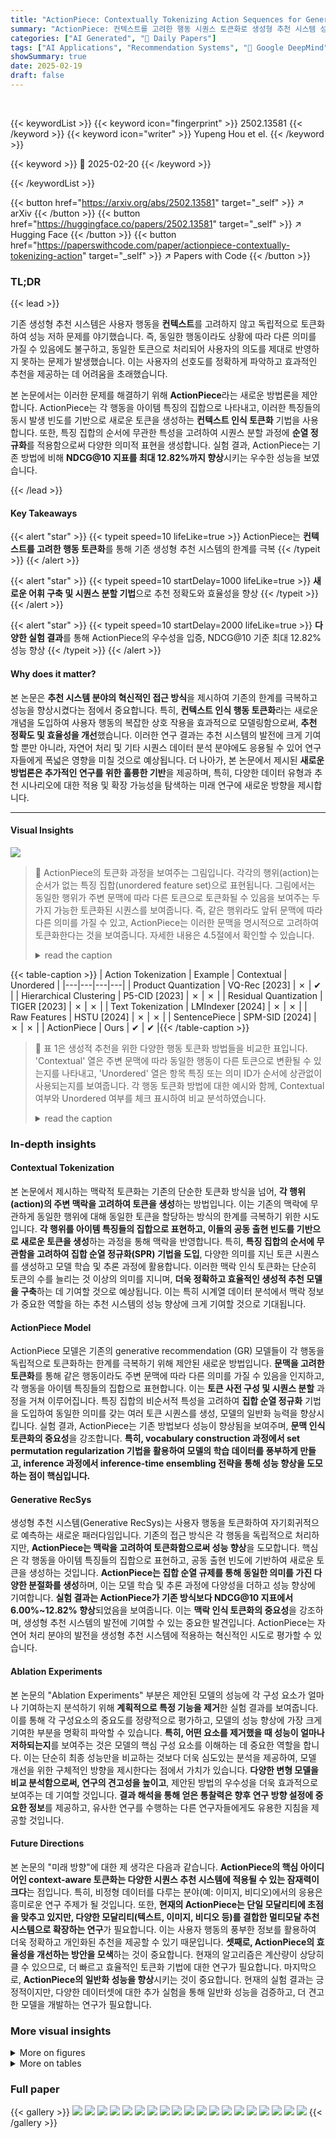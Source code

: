 ```yaml
---
title: "ActionPiece: Contextually Tokenizing Action Sequences for Generative Recommendation"
summary: "ActionPiece: 컨텍스트를 고려한 행동 시퀀스 토큰화로 생성형 추천 시스템 성능 혁신!"
categories: ["AI Generated", "🤗 Daily Papers"]
tags: ["AI Applications", "Recommendation Systems", "🏢 Google DeepMind",]
showSummary: true
date: 2025-02-19
draft: false
---
```


<br>

{{< keywordList >}}
{{< keyword icon="fingerprint" >}} 2502.13581 {{< /keyword >}}
{{< keyword icon="writer" >}} Yupeng Hou et el. {{< /keyword >}}
 
{{< keyword >}} 🤗 2025-02-20 {{< /keyword >}}
 
{{< /keywordList >}}

{{< button href="https://arxiv.org/abs/2502.13581" target="_self" >}}
↗ arXiv
{{< /button >}}
{{< button href="https://huggingface.co/papers/2502.13581" target="_self" >}}
↗ Hugging Face
{{< /button >}}
{{< button href="https://paperswithcode.com/paper/actionpiece-contextually-tokenizing-action" target="_self" >}}
↗ Papers with Code
{{< /button >}}




### TL;DR


{{< lead >}}

기존 생성형 추천 시스템은 사용자 행동을 **컨텍스트**를 고려하지 않고 독립적으로 토큰화하여 성능 저하 문제를 야기했습니다.  즉, 동일한 행동이라도 상황에 따라 다른 의미를 가질 수 있음에도 불구하고, 동일한 토큰으로 처리되어 사용자의 의도를 제대로 반영하지 못하는 문제가 발생했습니다. 이는 사용자의 선호도를 정확하게 파악하고 효과적인 추천을 제공하는 데 어려움을 초래했습니다.

본 논문에서는 이러한 문제를 해결하기 위해 **ActionPiece**라는 새로운 방법론을 제안합니다. ActionPiece는 각 행동을 아이템 특징의 집합으로 나타내고, 이러한 특징들의 동시 발생 빈도를 기반으로 새로운 토큰을 생성하는 **컨텍스트 인식 토큰화** 기법을 사용합니다. 또한, 특징 집합의 순서에 무관한 특성을 고려하여 시퀀스 분할 과정에 **순열 정규화**를 적용함으로써 다양한 의미적 표현을 생성합니다.  실험 결과, ActionPiece는 기존 방법에 비해 **NDCG@10 지표를 최대 12.82%까지 향상**시키는 우수한 성능을 보였습니다.

{{< /lead >}}


#### Key Takeaways

{{< alert "star" >}}
{{< typeit speed=10 lifeLike=true >}} ActionPiece는 **컨텍스트를 고려한 행동 토큰화**를 통해 기존 생성형 추천 시스템의 한계를 극복 {{< /typeit >}}
{{< /alert >}}

{{< alert "star" >}}
{{< typeit speed=10 startDelay=1000 lifeLike=true >}} **새로운 어휘 구축 및 시퀀스 분할 기법**으로 추천 정확도와 효율성을 향상 {{< /typeit >}}
{{< /alert >}}

{{< alert "star" >}}
{{< typeit speed=10 startDelay=2000 lifeLike=true >}} **다양한 실험 결과**를 통해 ActionPiece의 우수성을 입증, NDCG@10 기준 최대 12.82% 성능 향상 {{< /typeit >}}
{{< /alert >}}

#### Why does it matter?
본 논문은 **추천 시스템 분야의 혁신적인 접근 방식**을 제시하여 기존의 한계를 극복하고 성능을 향상시켰다는 점에서 중요합니다. 특히, **컨텍스트 인식 행동 토큰화**라는 새로운 개념을 도입하여 사용자 행동의 복잡한 상호 작용을 효과적으로 모델링함으로써, **추천 정확도 및 효율성을 개선**했습니다. 이러한 연구 결과는 추천 시스템의 발전에 크게 기여할 뿐만 아니라, 자연어 처리 및 기타 시퀀스 데이터 분석 분야에도 응용될 수 있어 연구자들에게 폭넓은 영향을 미칠 것으로 예상됩니다.  더 나아가, 본 논문에서 제시된 **새로운 방법론은 추가적인 연구를 위한 훌륭한 기반**을 제공하며, 특히, 다양한 데이터 유형과 추천 시나리오에 대한 적용 및 확장 가능성을 탐색하는 미래 연구에 새로운 방향을 제시합니다.

------
#### Visual Insights



![](https://arxiv.org/html/2502.13581/x1.png)

> 🔼 ActionPiece의 토큰화 과정을 보여주는 그림입니다. 각각의 행위(action)는 순서가 없는 특징 집합(unordered feature set)으로 표현됩니다. 그림에서는 동일한 행위가 주변 문맥에 따라 다른 토큰으로 토큰화될 수 있음을 보여주는 두 가지 가능한 토큰화된 시퀀스를 보여줍니다. 즉, 같은 행위라도 앞뒤 문맥에 따라 다른 의미를 가질 수 있고, ActionPiece는 이러한 문맥을 명시적으로 고려하여 토큰화한다는 것을 보여줍니다. 자세한 내용은 4.5절에서 확인할 수 있습니다.
> <details>
> <summary>read the caption</summary>
> Figure 1: Illustration of the tokenization process of ActionPiece. Each action is represented as an unordered feature set. This figure presents two possible tokenized sequences. The same action can be tokenized into different tokens depending on the surrounding context. A detailed case study can be found in Section 4.5.
> </details>





{{< table-caption >}}
| Action Tokenization | Example | Contextual | Unordered |
|---|---|---|---| 
| Product Quantization | VQ-Rec [2023] | ✗ | ✔ |
| Hierarchical Clustering | P5-CID [2023] | ✗ | ✗ |
| Residual Quantization | TIGER [2023] | ✗ | ✗ |
| Text Tokenization | LMIndexer [2024] | ✗ | ✗ |
| Raw Features | HSTU [2024] | ✗ | ✗ |
| SentencePiece | SPM-SID [2024] | ✗ | ✗ |
| ActionPiece | Ours | ✔ | ✔ |{{< /table-caption >}}

> 🔼 표 1은 생성적 추천을 위한 다양한 행동 토큰화 방법들을 비교한 표입니다.  'Contextual' 열은 주변 문맥에 따라 동일한 행동이 다른 토큰으로 변환될 수 있는지를 나타내고, 'Unordered' 열은 항목 특징 또는 의미 ID가 순서에 상관없이 사용되는지를 보여줍니다.  각 행동 토큰화 방법에 대한 예시와 함께, Contextual 여부와 Unordered 여부를 체크 표시하여 비교 분석하였습니다.
> <details>
> <summary>read the caption</summary>
> Table 1: Comparison of different action tokenization methods for generative recommendation. “Contextual” denotes whether the same actions can be tokenized into different tokens based on the surrounding context. “Unordered” denotes whether the item features or semantic IDs are used in an order-agnostic manner.
> </details>





### In-depth insights


#### Contextual Tokenization
본 논문에서 제시하는 맥락적 토큰화는 기존의 단순한 토큰화 방식을 넘어, **각 행위(action)의 주변 맥락을 고려하여 토큰을 생성**하는 방법입니다. 이는 기존의 맥락에 무관하게 동일한 행위에 대해 동일한 토큰을 할당하는 방식의 한계를 극복하기 위한 시도입니다. **각 행위를 아이템 특징들의 집합으로 표현하고, 이들의 공동 출현 빈도를 기반으로 새로운 토큰을 생성**하는 과정을 통해 맥락을 반영합니다. 특히, **특징 집합의 순서에 무관함을 고려하여 집합 순열 정규화(SPR) 기법을 도입**, 다양한 의미를 지닌 토큰 시퀀스를 생성하고 모델 학습 및 추론 과정에 활용합니다. 이러한 맥락 인식 토큰화는 단순히 토큰의 수를 늘리는 것 이상의 의미를 지니며, **더욱 정확하고 효율적인 생성적 추천 모델을 구축**하는 데 기여할 것으로 예상됩니다.  이는 특히 시계열 데이터 분석에서 맥락 정보가 중요한 역할을 하는 추천 시스템의 성능 향상에 크게 기여할 것으로 기대됩니다.

#### ActionPiece Model
ActionPiece 모델은 기존의 generative recommendation (GR) 모델들이 각 행동을 독립적으로 토큰화하는 한계를 극복하기 위해 제안된 새로운 방법입니다. **문맥을 고려한 토큰화**를 통해 같은 행동이라도 주변 문맥에 따라 다른 의미를 가질 수 있음을 인지하고, 각 행동을 아이템 특징들의 집합으로 표현합니다. 이는 **토큰 사전 구성 및 시퀀스 분할** 과정을 거쳐 이루어집니다. 특징 집합의 비순서적 특성을 고려하여 **집합 순열 정규화** 기법을 도입하여 동일한 의미를 갖는 여러 토큰 시퀀스를 생성, 모델의 일반화 능력을 향상시킵니다. 실험 결과, ActionPiece는 기존 방법보다 성능이 향상됨을 보여주며, **문맥 인식 토큰화의 중요성**을 강조합니다.  **특히, vocabulary construction 과정에서 set permutation regularization 기법을 활용하여 모델의 학습 데이터를 풍부하게 만들고,  inference 과정에서 inference-time ensembling 전략을 통해 성능 향상을 도모하는 점이 핵심입니다.**

#### Generative RecSys
생성형 추천 시스템(Generative RecSys)는 사용자 행동을 토큰화하여 자기회귀적으로 예측하는 새로운 패러다임입니다. 기존의 접근 방식은 각 행동을 독립적으로 처리하지만, **ActionPiece는 맥락을 고려하여 토큰화함으로써 성능 향상**을 도모합니다. 핵심은 각 행동을 아이템 특징들의 집합으로 표현하고, 공동 출현 빈도에 기반하여 새로운 토큰을 생성하는 것입니다. **ActionPiece는 집합 순열 규제를 통해 동일한 의미를 가진 다양한 분절화를 생성**하며, 이는 모델 학습 및 추론 과정에 다양성을 더하고 성능 향상에 기여합니다.  **실험 결과는 ActionPiece가 기존 방식보다 NDCG@10 지표에서 6.00%~12.82% 향상**되었음을 보여줍니다.  이는 **맥락 인식 토큰화의 중요성**을 강조하며, 생성형 추천 시스템의 발전에 기여할 수 있는 중요한 발견입니다.  ActionPiece는 자연어 처리 분야의 발전을 생성형 추천 시스템에 적용하는 혁신적인 시도로 평가할 수 있습니다.

#### Ablation Experiments
본 논문의 "Ablation Experiments" 부분은 제안된 모델의 성능에 각 구성 요소가 얼마나 기여하는지 분석하기 위해 **계획적으로 특정 기능을 제거**한 실험 결과를 보여줍니다.  이를 통해 각 구성요소의 중요도를 정량적으로 평가하고, 모델의 성능 향상에 가장 크게 기여한 부분을 명확히 파악할 수 있습니다.  **특히, 어떤 요소를 제거했을 때 성능이 얼마나 저하되는지**를 보여주는 것은 모델의 핵심 구성 요소를 이해하는 데 중요한 역할을 합니다.  이는 단순히 최종 성능만을 비교하는 것보다 더욱 심도있는 분석을 제공하여, 모델 개선을 위한 구체적인 방향을 제시한다는 점에서 가치가 있습니다.  **다양한 변형 모델을 비교 분석함으로써, 연구의 견고성을 높이고**, 제안된 방법의 우수성을 더욱 효과적으로 보여주는 데 기여할 것입니다.  **결과 해석을 통해 얻은 통찰력은 향후 연구 방향 설정에 중요한 정보**를 제공하고, 유사한 연구를 수행하는 다른 연구자들에게도 유용한 지침을 제공할 것입니다.

#### Future Directions
본 논문의 "미래 방향"에 대한 제 생각은 다음과 같습니다. **ActionPiece의 핵심 아이디어인 context-aware 토큰화는 다양한 시퀀스 추천 시스템에 적용될 수 있는 잠재력이 크다**는 점입니다. 특히, 비정형 데이터를 다루는 분야(예: 이미지, 비디오)에서의 응용은 흥미로운 연구 주제가 될 것입니다. 또한, **현재의 ActionPiece는 단일 모달리티에 초점을 맞추고 있지만, 다양한 모달리티(텍스트, 이미지, 비디오 등)를 결합한 멀티모달 추천 시스템으로 확장하는 연구**가 필요합니다. 이는 사용자 행동의 풍부한 정보를 활용하여 더욱 정확하고 개인화된 추천을 제공할 수 있기 때문입니다. **셋째로, ActionPiece의 효율성을 개선하는 방안을 모색**하는 것이 중요합니다. 현재의 알고리즘은 계산량이 상당히 클 수 있으므로, 더 빠르고 효율적인 토큰화 기법에 대한 연구가 필요합니다. 마지막으로, **ActionPiece의 일반화 성능을 향상**시키는 것이 중요합니다. 현재의 실험 결과는 긍정적이지만, 다양한 데이터셋에 대한 추가 실험을 통해 일반화 성능을 검증하고, 더 견고한 모델을 개발하는 연구가 필요합니다.


### More visual insights

<details>
<summary>More on figures
</summary>


![](https://arxiv.org/html/2502.13581/x4.png)

> 🔼 그림 2는 어휘 구축 과정에서 동시 발생하는 토큰 쌍의 가중치를 계산하는 방법을 보여줍니다. 이 예시에서는 시퀀스의 두 인접한 집합(하나는 ○○  ○으로 표현되는 4개의 토큰을, 다른 하나는 □□□으로 표현되는 3개의 토큰을 가짐)을 고려합니다. 토큰 쌍은 단일 집합 내(<○,○>, <○,○>, <○,○>, <□,□>, <□,□>, <□,□>)와 두 인접 집합 간(<○,□>, <○,□>, <○,□>)에서 계산됩니다.  즉, 같은 집합 내에 있는 토큰 쌍과 인접한 집합에 있는 토큰 쌍 모두의 동시 발생 횟수를 고려하여 가중치를 부여합니다.
> <details>
> <summary>read the caption</summary>
> Figure 2: Illustration of how weights of co-occurring token pairs are counted during vocabulary construction. In this example, two adjacent sets in the sequence are considered: one with 4444 tokens (represented as ○○\bigcirc○) and another with 3333 tokens (represented as □□\square□). Token pairs are counted within a single set (<○,○><\bigcirc,\bigcirc>< ○ , ○ > and <□,□><\square,\square>< □ , □ >) and across the two adjacent sets (<○,□><\bigcirc,\square>< ○ , □ >).
> </details>



![](https://arxiv.org/html/2502.13581/x5.png)

> 🔼 그림 3은 ActionPiece 알고리즘에서 두 토큰을 새로운 토큰으로 병합할 때 작업 시퀀스를 유지하는 연결 리스트가 어떻게 업데이트되는지 보여줍니다. 세 가지 경우가 고려됩니다. 1) 두 토큰이 모두 동일한 작업 노드에 있는 경우, 2) 두 토큰이 인접한 작업 노드에 있는 경우, 3) 한 토큰이 작업 노드에 있고 다른 토큰이 중간 노드에 있는 경우입니다. 그림은 각 경우에 연결 리스트가 어떻게 변경되는지를 시각적으로 보여주어 ActionPiece 알고리즘의 동작 과정을 이해하는 데 도움을 줍니다.
> <details>
> <summary>read the caption</summary>
> Figure 3: Illustration of how the linked list, which maintains the action sequence, is updated when merging two tokens into a new token. Three cases are considered: (1) both tokens are in the same action node; (2) the tokens are in two adjacent action nodes; (3) one token is in an action node, while the other is in an intermediate node.
> </details>



![](https://arxiv.org/html/2502.13581/x6.png)

> 🔼 그림 4는 세 개의 데이터셋에 걸쳐 어휘 크기에 따른 추천 성능(NDCG@10)과 평균 토큰화된 시퀀스 길이(NSL)를 분석한 결과를 보여줍니다. NDCG@10 값이 높을수록 추천 성능이 우수함을 나타내고, NSL 값이 낮을수록 토큰화된 시퀀스가 짧다는 것을 의미합니다. ActionPiece를 적용하지 않은 경우(N/A)에는 액션 시퀀스가 초기 토큰으로만 표현됩니다. 이 그림을 통해 ActionPiece의 어휘 크기 변화에 따른 성능 변화와 토큰화된 시퀀스 길이 변화를 비교 분석하여 최적의 어휘 크기를 찾는 과정을 확인할 수 있습니다.
> <details>
> <summary>read the caption</summary>
> Figure 4: Analysis of recommendation performance (NDCG@10, ↑↑\uparrow↑) and average tokenized sequence length (NSL, ↓↓\downarrow↓) w.r.t. vocabulary size across three datasets. “N/A” indicates that ActionPiece is not applied, i.e., action sequences are represented solely by initial tokens.
> </details>



</details>




<details>
<summary>More on tables
</summary>


{{< table-caption >}}
| Datasets | Metric | ID-based BERT4Rec | ID-based SASRec | ID-based FDSA | Feature + ID S<sup>3</sup>-Rec | Feature + ID VQ-Rec | Feature + ID P5-CID | Generative TIGER | Generative LMIndexer | Generative HSTU | Generative SPM-SID | Generative ActionPiece | Improv. |
|---|---|---|---|---|---|---|---|---|---|---|---|---|---|
| Sports | R@5 | 0.0115 | 0.0233 | 0.0182 | 0.0251 | 0.0181 | 0.0287 | 0.0264 | 0.0222 | 0.0258 | 0.0280 | **0.0316 ± 0.0005** | +12.86% |
|  | N@5 | 0.0075 | 0.0154 | 0.0122 | 0.0161 | 0.0132 | 0.0179 | 0.0181 | 0.0142 | 0.0165 | 0.0180 | **0.0205 ± 0.0002** | +11.71% |
|  | R@10 | 0.0191 | 0.0350 | 0.0288 | 0.0385 | 0.0251 | 0.0426 | 0.0400 |  — | 0.0414 | 0.0446 | **0.0500 ± 0.0007** | +12.11% |
|  | N@10 | 0.0099 | 0.0192 | 0.0156 | 0.0204 | 0.0154 | 0.0224 | 0.0225 |  — | 0.0215 | 0.0234 | **0.0264 ± 0.0003** | +12.82% |
| Beauty | R@5 | 0.0203 | 0.0387 | 0.0267 | 0.0387 | 0.0434 | 0.0468 | 0.0454 | 0.0415 | 0.0469 | 0.0475 | **0.0511 ± 0.0014** | +7.58% |
|  | N@5 | 0.0124 | 0.0249 | 0.0163 | 0.0244 | 0.0311 | 0.0315 | 0.0321 | 0.0262 | 0.0314 | 0.0321 | **0.0340 ± 0.0011** | +5.92% |
|  | R@10 | 0.0347 | 0.0605 | 0.0407 | 0.0647 | 0.0741 | 0.0701 | 0.0648 |  — | 0.0704 | 0.0714 | **0.0775 ± 0.0017** | +4.59% |
|  | N@10 | 0.0170 | 0.0318 | 0.0208 | 0.0327 | 0.0372 | 0.0400 | 0.0384 |  — | 0.0389 | 0.0399 | **0.0424 ± 0.0011** | +6.00% |
| CDs | R@5 | 0.0326 | 0.0351 | 0.0226 | 0.0213 | 0.0314 | 0.0505 | 0.0492 |  — | 0.0417 | 0.0509 | **0.0544 ± 0.0005** | +6.88% |
|  | N@5 | 0.0201 | 0.0177 | 0.0137 | 0.0130 | 0.0209 | 0.0326 | 0.0329 |  — | 0.0275 | 0.0337 | **0.0359 ± 0.0004** | +6.53% |
|  | R@10 | 0.0547 | 0.0619 | 0.0378 | 0.0375 | 0.0485 | 0.0785 | 0.0748 |  — | 0.0638 | 0.0778 | **0.0830 ± 0.0008** | +5.73% |
|  | N@10 | 0.0271 | 0.0263 | 0.0186 | 0.0182 | 0.0264 | 0.0416 | 0.0411 |  — | 0.0346 | 0.0424 | **0.0451 ± 0.0005** | +6.37% |{{< /table-caption >}}
> 🔼 표 2는 Amazon 상품평 데이터셋(McAuley et al., 2015)에서 다양한 추천 방법들의 성능을 비교한 표입니다.  표에는 여러 추천 모델(BERT4Rec, SASRec, FDSA, S3-Rec, VQ-Rec, P5-CID, TIGER, LMIndexer, HSTU, SPM-SID, ActionPiece)의 Recall@K와 NDCG@K 지표가 제시되어 있습니다.  K값은 5와 10을 사용하였습니다.  가장 우수한 성능은 굵은 글씨체로 강조 표시되었으며, ActionPiece 모델의 성능 향상률은 가장 강력한 기준 모델 대비 백분율로 표시되어 있습니다.  즉, 이 표는 ActionPiece 모델이 기존의 여러 추천 모델보다 우수한 성능을 보임을 보여주는 실험 결과를 제시합니다.
> <details>
> <summary>read the caption</summary>
> Table 2: Performance comparison of different methods on the Amazon Reviews dataset (McAuley et al., 2015). The best and second-best performance is denoted in bold and underlined fonts. “R@K” and “N@K” are short for “Recall@K” and “NDCG@K”, respectively. “Improv.” denotes the percentage improvement of our method compared to the strongest baseline method.
> </details>

{{< table-caption >}}
| Variants | Sports | Beauty | CDs |
|---|---|---|---|
| **TIGER with larger vocabularies** |
| (1.1) TIGER - 1k (4 × 2<sup>8</sup>) | 0.0225 | 0.0384 | 0.0411 |
| (1.2) TIGER-49k (6 × 2<sup>13</sup>) | 0.0162 | 0.0317 | 0.0338 |
| (1.3) TIGER-66k (4 × 2<sup>14</sup>) | 0.0194 | N/A<sup>†</sup> | 0.0319 |
| **Vocabulary construction** |
| (2.1) _w/o_ tokenization | 0.0215 | 0.0389 | 0.0346 |
| (2.2) _w/o_ context-aware | 0.0258 | 0.0416 | 0.0429 |
| (2.3) _w/o_ weighted counting | 0.0257 | 0.0412 | 0.0435 |
| **Set permutation regularization** |
| (3.1) only for inference | 0.0192 | 0.0316 | 0.0329 |
| (3.2) only for training | 0.0244 | 0.0387 | 0.0422 |
| ActionPiece (40k) | **0.0264** | **0.0424** | **0.0451** |{{< /table-caption >}}
> 🔼 표 3은 ActionPiece의 ablation study 결과를 보여줍니다.  NDCG@10 지표를 사용하여 추천 성능을 측정했습니다.  각 변수 제거 실험을 통해 ActionPiece의 성능 향상에 기여하는 요소를 분석하였습니다.  각 실험에서 NDCG@10 값이 가장 높은 결과는 굵은 글씨체로 표시되어 있습니다.  다양한 변수 제거를 통해, 문맥 인식 토큰화, 가중치 부여된 공동 출현 횟수 계산, 집합 순열 정규화 (SPR) 등이 ActionPiece 성능 향상에 중요하게 작용함을 확인할 수 있습니다.
> <details>
> <summary>read the caption</summary>
> Table 3: Ablation analysis of ActionPiece. The recommendation performance is measured using NDCG@10101010. The best performance is denoted in bold fonts.
> </details>

{{< table-caption >}}
This table summarizes notations used in the paper. 

| Notation | Explaination |
|---|---| 
| $i$, $i_1$, $i_j$ | item, item identifier, item ID |
| $t$ | the number of actions in the input action sequence; the timestamp when the model makes a prediction |
| $i_{t+1}$ | the ground-truth next item |
| $"{i}_{t+1}$ | the predicted next item |
| $S = \{i_1, i_2, \ldots, i_t\}$ | the action sequence where each action is represented with the interacted item ID |
| $"{"}, "{"}_1, "{"}_j$ | a set of item features or tokens |
| $m = |\mathcal{A}_j|$ | the number of features associated with each item |
| $f_{j,k}$ | the $k$-th feature of item $i_j$ |
| $\mathcal{F}_k$ | the collection of all possible choices for the $k$-th feature |
| $S' = \{\mathcal{A}_1, \mathcal{A}_2, \ldots, \mathcal{A}_t\}$ | the action sequence where each action is represented with a set of item features |
| $c$, $c_1$, $c_j$ | input & generated tokens |
| $l$ | the number of tokens in the token sequence |
| $C = \{c_1, c_2, \ldots, c_l\}$ | the token sequence tokenized from the input action sequence $S'$ |
| $\{c_{l+1}, \ldots, c_q\}$ | the tokens generated by the GR model |
| $\mathcal{V}$ | vocabulary of ActionPiece tokenizer |
| $\mathcal{R}$ | merge rules of ActionPiece tokenizer |
| $\{(c_u, c_v) \to c_{new}\}$ | one merge rule indicating two adjacent tokens $c_u$ and $c_v$ can be replaced by a token $c_{new}$ |
| $Q = |\mathcal{V}|$ | size of ActionPiece vocabulary |
| $P(c, c')$ | probability that tokens $c$ and $c'$ are adjacent when flattening a sequence of sets into a token sequence |
| $N$ | the number of action sequences in the training corpus |
| $L$ | the average length of action sequences in the training corpus |
| $H$ | Maximal heap size, $O(NLm)$|{{< /table-caption >}}
> 🔼 표 4는 논문에서 사용된 표기법과 설명을 보여줍니다.  각 표기법은 변수 이름, 데이터 유형, 그리고 해당 변수에 대한 간략한 설명을 담고 있습니다.  예를 들어, 'S = {i1, i2,..., it}'는 사용자의 과거 행동 시퀀스를 나타내며, 'Aj'는 각 행동에 관련된 아이템 특징들의 집합을 나타냅니다.  이 표는 논문의 방법론 부분을 이해하는 데 필수적인 정보를 담고 있습니다.
> <details>
> <summary>read the caption</summary>
> Table 4: Notations and explanations.
> </details>

{{< table-caption >}}
| Aspect | BPE | ActionPiece |
|---|---|---|
| **Data Type** | text sequences | action (unordered feature set) sequences |
| **Token** | a byte sequence | a feature set |
| **Initial Vocabulary** | single bytes | single-feature sets |
| **Merging Unit** | adjacent byte pairs | feature pairs within one set or between adjacent sets |
| **Co-occurrence Weighting** | raw frequency counting | probabilistic weighting (Figure 2) |
| **Segmentation Strategy** | greedy fixed-order merging | set permutation regularization (Algorithm 4) |
| **Intermediate Structures** | N/A | intermediate nodes for cross-action merges |{{< /table-caption >}}
> 🔼 표 5는 ActionPiece와 BPE의 차이점을 비교한 표입니다. 두 알고리즘 모두 반복적인 방식으로 어휘를 구성하지만, ActionPiece는 순서가 없는 특징 집합 시퀀스에 대해 동작하도록 설계된 반면, BPE는 텍스트 시퀀스에 대해 동작하도록 설계되었습니다. 표에는 데이터 유형, 토큰, 초기 어휘, 병합 단위, 동시 발생 빈도 가중치, 분할 전략, 중간 구조 등의 측면에서 두 알고리즘의 차이점을 보여줍니다.
> <details>
> <summary>read the caption</summary>
> Table 5: Comparison between ActionPiece and BPE.
> </details>

{{< table-caption >}}
| Datasets | #Users | #Items | #Actions | Avg. t |
|---|---|---|---|---|
| **Sports** | 18,357 | 35,598 | 260,739 | 8.32 |
| **Beauty** | 22,363 | 12,101 | 176,139 | 8.87 |
| **CDs** | 75,258 | 64,443 | 1,022,334 | 14.58 |{{< /table-caption >}}
> 🔼 표 6은 실험에 사용된 세 개의 아마존 리뷰 데이터셋(스포츠, 뷰티, CD)의 통계를 보여줍니다. 각 데이터셋에 대해 사용자 수, 아이템 수, 상호작용 수(액션 수), 그리고 액션 시퀀스 당 평균 액션 수를 나타냅니다. 이 정보는 각 데이터셋의 규모와 특징을 파악하는 데 도움이 되며, 모델 성능 비교에 중요한 맥락을 제공합니다.
> <details>
> <summary>read the caption</summary>
> Table 6: Statistics of the processed datasets. “Avg. t𝑡titalic_t” denotes the average number of actions in an action sequence.
> </details>

{{< table-caption >}}
| Hyperparameter | Sports | Beauty | CDs |
|---|---|---|---|
| learning_rate | 0.005 | 0.001 | 0.001 |
| warmup_steps | 10,000 | 10,000 | 10,000 |
| dropout_rate | 0.1 | 0.1 | 0.1 |
| weight_decay | 0.15 | 0.15 | 0.07 |
| vocabulary_size | 40,000 | 40,000 | 40,000 |
| n_inference_segments | 5 | 5 | 5 |
| beam_size | 50 | 50 | 50 |
| num_layers | 4 | 4 | 4 |
| d_model | 128 | 128 | 256 |
| d_ff | 1,024 | 1,024 | 2,048 |
| num_heads | 6 | 6 | 6 |
| d_kv | 64 | 64 | 64 |
| optimizer | adamw | adamw | adamw |
| lr_scheduler | cosine | cosine | cosine |
| train_batch_size | 256 | 256 | 256 |
| max_epochs | 200 | 200 | 200 |
| early_stop_patience | 20 | 20 | 20 |{{< /table-caption >}}
> 🔼 표 7은 ActionPiece 모델의 하이퍼파라미터 설정을 세 개의 데이터셋(Sports, Beauty, CDs)에 대해 각각 보여줍니다. 학습률, 워밍업 스텝, 드롭아웃 비율, 가중치 감쇠, 어휘 크기, 추론 시 앙상블 세그먼트 수, 빔 크기, 레이어 수, 모델 차원, 피드포워드 차원, 헤드 수, 키/값 차원, 최적화 알고리즘, 학습률 스케줄러, 배치 크기, 에폭 수, 조기 종료 조건 등의 하이퍼파라미터 값들이 데이터셋별로 자세히 제시되어 있습니다. 이 표는 ActionPiece 모델의 성능에 영향을 미치는 다양한 하이퍼파라미터들을 조정하고 최적화하는 과정을 보여주는 중요한 정보를 제공합니다.
> <details>
> <summary>read the caption</summary>
> Table 7: Hyperparameter settings of ActionPiece for each dataset.
> </details>

</details>




### Full paper

{{< gallery >}}
<img src="paper_images/1.png" class="grid-w50 md:grid-w33 xl:grid-w25" />
<img src="paper_images/2.png" class="grid-w50 md:grid-w33 xl:grid-w25" />
<img src="paper_images/3.png" class="grid-w50 md:grid-w33 xl:grid-w25" />
<img src="paper_images/4.png" class="grid-w50 md:grid-w33 xl:grid-w25" />
<img src="paper_images/5.png" class="grid-w50 md:grid-w33 xl:grid-w25" />
<img src="paper_images/6.png" class="grid-w50 md:grid-w33 xl:grid-w25" />
<img src="paper_images/7.png" class="grid-w50 md:grid-w33 xl:grid-w25" />
<img src="paper_images/8.png" class="grid-w50 md:grid-w33 xl:grid-w25" />
<img src="paper_images/9.png" class="grid-w50 md:grid-w33 xl:grid-w25" />
<img src="paper_images/10.png" class="grid-w50 md:grid-w33 xl:grid-w25" />
<img src="paper_images/11.png" class="grid-w50 md:grid-w33 xl:grid-w25" />
<img src="paper_images/12.png" class="grid-w50 md:grid-w33 xl:grid-w25" />
<img src="paper_images/13.png" class="grid-w50 md:grid-w33 xl:grid-w25" />
<img src="paper_images/14.png" class="grid-w50 md:grid-w33 xl:grid-w25" />
<img src="paper_images/15.png" class="grid-w50 md:grid-w33 xl:grid-w25" />
<img src="paper_images/16.png" class="grid-w50 md:grid-w33 xl:grid-w25" />
<img src="paper_images/17.png" class="grid-w50 md:grid-w33 xl:grid-w25" />
<img src="paper_images/18.png" class="grid-w50 md:grid-w33 xl:grid-w25" />
<img src="paper_images/19.png" class="grid-w50 md:grid-w33 xl:grid-w25" />
{{< /gallery >}}